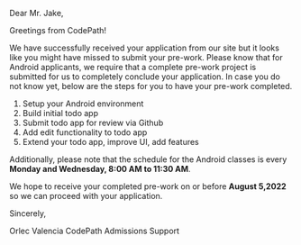 Dear Mr. Jake,

Greetings from CodePath!

We have successfully received your application from our site but it looks like you might have missed to submit your pre-work. Please know that for Android applicants, we require that a complete pre-work project is submitted for us to completely conclude your application. In case you do not know yet, below are the steps for you to have your pre-work completed.

1.	Setup your Android environment
2.	Build initial todo app
3.	Submit todo app for review via Github
4.	Add edit functionality to todo app
5.	Extend your todo app, improve UI, add features 

Additionally, please note that the schedule for the Android classes is every **Monday and Wednesday, 8:00 AM to 11:30 AM**.

We hope to receive your completed pre-work on or before **August 5,2022** so we can proceed with your application.


Sincerely,

Orlec Valencia
CodePath Admissions Support
